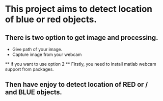 # This project aims to detect location of blue or red objects.

## There is two option to get image and processing.
* Give path of your image.
* Capture image from your webcam

**	if you want to use option 2
**	Firstly, you need to install matlab webcam support from packages.

## Then have enjoy to detect location of RED or / and BLUE objects.

	
